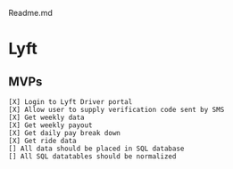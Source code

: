 Readme.md

# Lyft

## MVPs
    [X] Login to Lyft Driver portal
    [X] Allow user to supply verification code sent by SMS
    [X] Get weekly data
    [X] Get weekly payout
    [X] Get daily pay break down
    [X] Get ride data
    [] All data should be placed in SQL database
    [] All SQL datatables should be normalized
    

